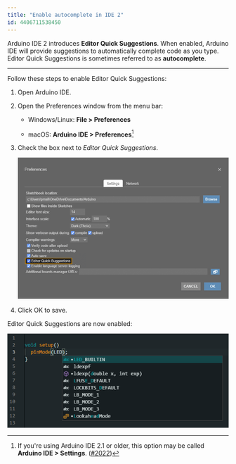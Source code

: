 ```yaml
---
title: "Enable autocomplete in IDE 2"
id: 4406711538450
---
```


Arduino IDE 2 introduces **Editor Quick Suggestions**. When enabled, Arduino IDE will provide suggestions to automatically complete code as you type. Editor Quick Suggestions is sometimes referred to as **autocomplete**.

---

Follow these steps to enable Editor Quick Suggestions:

1. Open Arduino IDE.

2. Open the Preferences window from the menu bar:

   * Windows/Linux: **File > Preferences**

   * macOS: **Arduino IDE > Preferences**[^1]

   [^1]: If you're using Arduino IDE 2.1 or older, this option may be called **Arduino IDE > Settings**. ([#2022](https://github.com/arduino/arduino-ide/issues/2022))

3. Check the box next to *Editor Quick Suggestions*.

   ![Preferences Window](img/Preferences_Window.png)

4. Click OK to save.

Editor Quick Suggestions are now enabled:

![Testing Autocomplete](img/AutoComplete-example.png)
